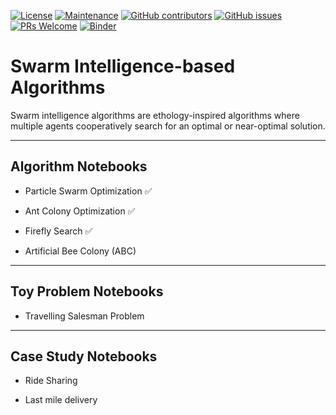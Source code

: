 [![License](https://img.shields.io/badge/License-Apache%202.0-blue.svg)](https://opensource.org/licenses/Apache-2.0) [![Maintenance](https://img.shields.io/badge/Maintained%3F-yes-green.svg)](https://GitHub.com/Naereen/StrapDown.js/graphs/commit-activity) [![GitHub contributors](https://img.shields.io/github/contributors/Naereen/StrapDown.js.svg)](https://github.com/SmartMobilityAlgorithms/GettingStarted/graphs/contributors) 
[![GitHub issues](https://img.shields.io/github/issues/Naereen/StrapDown.js.svg)](https://github.com/SmartMobilityAlgorithms/Swarm-Intelligence-based-Algorithms/issues) 
[![PRs Welcome](https://img.shields.io/badge/PRs-welcome-brightgreen.svg?style=flat-square)](https://github.com/SmartMobilityAlgorithms/Swarm-Intelligence-based-Algorithms/pulls)
[![Binder](https://mybinder.org/badge_logo.svg)](https://mybinder.org/v2/gh/SmartMobilityAlgorithms/Swarm-Intelligence-based-Algorithmss/master)

# Swarm Intelligence-based Algorithms
Swarm intelligence algorithms are ethology-inspired algorithms where multiple agents cooperatively search for an optimal or near-optimal solution.

---
## Algorithm Notebooks


- Particle Swarm Optimization :white_check_mark:

- Ant Colony Optimization :white_check_mark:

- Firefly Search :white_check_mark:

- Artificial Bee Colony (ABC)

---

## Toy Problem Notebooks

- Travelling Salesman Problem

---
## Case Study Notebooks

- Ride Sharing

- Last mile delivery
